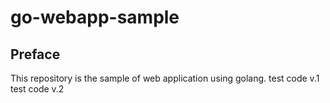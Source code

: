 # go-webapp-sample



## Preface
This repository is the sample of web application using golang.
test code v.1 
test code v.2
